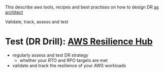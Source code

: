 This describe aws tools, recipes and best practises on how to design DR [as architect](https://github.com/davidkhala/As-Architect/tree/main/concepts/tech/hadr/DR)

Validate, track, assess and test


# Test (DR Drill):  [AWS Resilience Hub](https://aws.amazon.com/resilience-hub/)
- regularly assess and test DR strategy
  - whether your RTO and RPO targets are met
- validate and track the resilience of your AWS workloads

